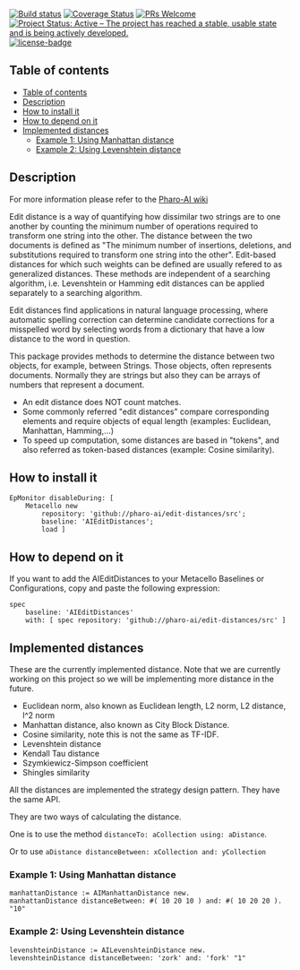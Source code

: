 [![Build status](https://github.com/pharo-ai/edit-distances/workflows/CI/badge.svg)](https://github.com/pharo-ai/edit-distances/actions/workflows/test.yml)
[![Coverage Status](https://coveralls.io/repos/github/pharo-ai/edit-distances/badge.svg?branch=master)](https://coveralls.io/github/pharo-ai/edit-distances?branch=master)
[![PRs Welcome](https://img.shields.io/badge/PRs-welcome-brightgreen.svg?style=flat-square)](http://makeapullrequest.com)
[![Project Status: Active – The project has reached a stable, usable state and is being actively developed.](http://www.repostatus.org/badges/latest/active.svg)](http://www.repostatus.org/#active)
[![license-badge](https://img.shields.io/badge/license-MIT-blue.svg)](https://img.shields.io/badge/license-MIT-blue.svg)

## Table of contents

- [Table of contents](#table-of-contents)
- [Description](#description)
- [How to install it](#how-to-install-it)
- [How to depend on it](#how-to-depend-on-it)
- [Implemented distances](#implemented-distances)
  - [Example 1: Using Manhattan distance](#example-1-using-manhattan-distance)
  - [Example 2: Using Levenshtein distance](#example-2-using-levenshtein-distance)


## Description

For more information please refer to the [Pharo-AI wiki](https://github.com/pharo-ai/wiki/blob/master/wiki/StringMatching/Edit-distances.md)

Edit distance is a way of quantifying how dissimilar two strings are to one another by counting the minimum number of operations required to transform one string into the other. The distance between the two documents is defined as "The minimum number of insertions, deletions, and substitutions required to transform one string into the other". Edit-based distances for which such weights can be defined are usually refered to as generalized distances. These methods are independent of a searching algorithm, i.e. Levenshtein or Hamming edit distances can be applied separately to a searching algorithm.

Edit distances find applications in natural language processing, where automatic spelling correction can determine candidate corrections for a misspelled word by selecting words from a dictionary that have a low distance to the word in question.

This package provides methods to determine the distance between two objects, for example, between Strings. Those objects, often represents documents. Normally they are strings but also they can be arrays of numbers that represent a document.

  - An edit distance does NOT count matches.
  - Some commonly referred "edit distances" compare corresponding elements and require objects of equal length (examples: Euclidean, Manhattan, Hamming,...)
  - To speed up computation, some distances are based in "tokens", and also referred as token-based distances (example: Cosine similarity).

## How to install it

```smalltalk
EpMonitor disableDuring: [
	Metacello new
		repository: 'github://pharo-ai/edit-distances/src';
		baseline: 'AIEditDistances';
		load ]
```

## How to depend on it

If you want to add the AIEditDistances to your Metacello Baselines or Configurations, copy and paste the following expression:

```smalltalk
spec
	baseline: 'AIEditDistances' 
	with: [ spec repository: 'github://pharo-ai/edit-distances/src' ]
```

## Implemented distances

These are the currently implemented distance. Note that we are currently working on this project so we will be implementing more distance in the future.

  - Euclidean norm, also known as Euclidean length, L2 norm, L2 distance, l^2 norm
  - Manhattan distance, also known as City Block Distance.
  - Cosine similarity, note this is not the same as TF-IDF.
  - Levenshtein distance
  - Kendall Tau distance
  - Szymkiewicz-Simpson coefficient
  - Shingles similarity

All the distances are implemented the strategy design pattern. They have the same API.

They are two ways of calculating the distance.

One is to use the method `distanceTo: aCollection using: aDistance`.

Or to use `aDistance distanceBetween: xCollection and: yCollection`

### Example 1: Using Manhattan distance

```st
manhattanDistance := AIManhattanDistance new.
manhattanDistance distanceBetween: #( 10 20 10 ) and: #( 10 20 20 ). "10"
```

### Example 2: Using Levenshtein distance

```st
levenshteinDistance := AILevenshteinDistance new.
levenshteinDistance distanceBetween: 'zork' and: 'fork' "1"
```
